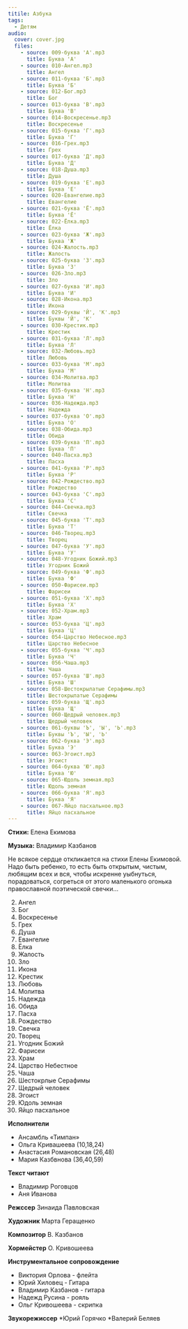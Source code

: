 ```yaml
---
titile: Азбука
tags:
  - Детям
audio:
  cover: cover.jpg
  files:
    - source: 009-буква 'А'.mp3
      title: Буква 'А'
    - source: 010-Ангел.mp3
      title: Ангел
    - source: 011-буква 'Б'.mp3
      title: Буква 'Б'
    - source: 012-Бог.mp3
      title: Бог
    - source: 013-буква 'В'.mp3
      title: Буква 'В'
    - source: 014-Воскресенье.mp3
      title: Воскресенье
    - source: 015-буква 'Г'.mp3
      title: Буква 'Г'
    - source: 016-Грех.mp3
      title: Грех
    - source: 017-буква 'Д'.mp3
      title: Буква 'Д'
    - source: 018-Душа.mp3
      title: Душа
    - source: 019-буква 'Е'.mp3
      title: Буква 'Е'
    - source: 020-Евангелие.mp3
      title: Евангелие
    - source: 021-буква 'Ё'.mp3
      title: Буква 'Ё'
    - source: 022-Ёлка.mp3
      title: Ёлка
    - source: 023-буква 'Ж'.mp3
      title: Буква 'Ж'
    - source: 024-Жалость.mp3
      title: Жалость
    - source: 025-буква 'З'.mp3
      title: Буква 'З'
    - source: 026-Зло.mp3
      title: Зло
    - source: 027-буква 'И'.mp3
      title: Буква 'И'
    - source: 028-Икона.mp3
      title: Икона
    - source: 029-буквы 'Й', 'К'.mp3
      title: Буквы 'Й', 'К'
    - source: 030-Крестик.mp3
      title: Крестик
    - source: 031-буква 'Л'.mp3
      title: Буква 'Л'
    - source: 032-Любовь.mp3
      title: Любовь
    - source: 033-буква 'М'.mp3
      title: Буква 'М'
    - source: 034-Молитва.mp3
      title: Молитва
    - source: 035-буква 'Н'.mp3
      title: Буква 'Н'
    - source: 036-Надежда.mp3
      title: Надежда
    - source: 037-буква 'О'.mp3
      title: Буква 'О'
    - source: 038-Обида.mp3
      title: Обида
    - source: 039-буква 'П'.mp3
      title: Буква 'П'
    - source: 040-Пасха.mp3
      title: Пасха
    - source: 041-буква 'Р'.mp3
      title: Буква 'Р'
    - source: 042-Рождество.mp3
      title: Рождество
    - source: 043-буква 'С'.mp3
      title: Буква 'С'
    - source: 044-Свечка.mp3
      title: Свечка
    - source: 045-буква 'Т'.mp3
      title: Буква 'Т'
    - source: 046-Творец.mp3
      title: Творец
    - source: 047-буква 'У'.mp3
      title: Буква 'У'
    - source: 048-Угодник Божий.mp3
      title: Угодник Божий
    - source: 049-буква 'Ф'.mp3
      title: Буква 'Ф'
    - source: 050-Фарисеи.mp3
      title: Фарисеи
    - source: 051-буква 'Х'.mp3
      title: Буква 'Х'
    - source: 052-Храм.mp3
      title: Храм
    - source: 053-буква 'Ц'.mp3
      title: Буква 'Ц'
    - source: 054-Царство Небесное.mp3
      title: Царство Небесное
    - source: 055-буква 'Ч'.mp3
      title: Буква 'Ч'
    - source: 056-Чаша.mp3
      title: Чаша
    - source: 057-буква 'Ш'.mp3
      title: Буква 'Ш'
    - source: 058-Шестокрылатые Серафимы.mp3
      title: Шестокрылатые Серафимы
    - source: 059-буква 'Щ'.mp3
      title: Буква 'Щ'
    - source: 060-Щедрый человек.mp3
      title: Щедрый человек
    - source: 061-буквы 'Ъ', 'Ы', 'Ь'.mp3
      title: Буквы 'Ъ', 'Ы', 'Ь'
    - source: 062-буква 'Э'.mp3
      title: Буква 'Э'
    - source: 063-Эгоист.mp3
      title: Эгоист
    - source: 064-буква 'Ю'.mp3
      title: Буква 'Ю'
    - source: 065-Юдоль земная.mp3
      title: Юдоль земная
    - source: 066-буква 'Я'.mp3
      title: Буква 'Я'
    - source: 067-Яйцо пасхальное.mp3
      title: Яйцо пасхальное
---
```


**Стихи:**
Елена Екимова

**Музыка:**
Владимир Казбанов

Не всякое сердце откликается на стихи Елены Екимовой. <br>
Надо быть ребенко, то есть быть открытым, чистым, <br>
любящим всех и вся, чтобы искренне уыбнуться, <br>
порадоваться, согреться от этого маленького огонька <br>
православной поэтической свечки…

2. Ангел
4. Бог
6. Воскресенье 
8. Грех 
10. Душа 
12. Евангелие 
14. Ёлка
16. Жалость 
18. Зло
20. Икона
22. Крестик
24. Любовь
26. Молитва
28. Надежда
30. Обида
32. Пасха
34. Рождество
36. Свечка 
38. Творец
40. Угодник Божий 
42. Фарисеи 
44. Храм
46. Царство Небестное
48. Чаша
50. Шестокрлые Серафимы
52. Щедрый человек
55. Эгоист
57. Юдоль земная
59. Яйцо пасхальное

**Исполнители** 
  * Ансамбль «Тимпан»
  * Ольга Кривашеева (10,18,24)
  * Анастасия Романовская (26,48)
  * Мария Казбвнова (36,40,59)

**Текст читают** 
 * Владимир Роговцов
 * Аня Иванова

**Режссер** Зинаида Павловская

**Художник** Марта Геращенко

**Композитор** В. Казбанов

**Хормейстер** О. Кривошеева

**Инструментальное сопровождение** 
 * Виктория Орлова - флейта
 * Юрий Хиловец - Гитара
 * Владимир Казбанов -  гитара
 * Надежд Русина - рояль
 * Ольг Кривошеева - скрипка

**Звукорежиссер** 
 *Юрий Горячко
 *Валерий Беляев